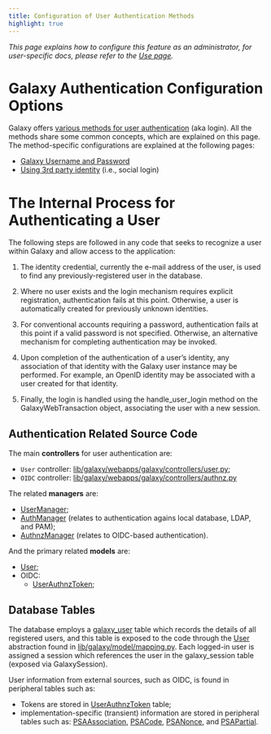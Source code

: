 ```yaml
---
title: Configuration of User Authentication Methods
highlight: true
---
```


_This page explains how to configure this feature as an administrator,
for user-specific docs, please refer to the [Use page](/src/authnz/use/index.md)._

# Galaxy Authentication Configuration Options

Galaxy offers [various methods for user authentication](/src/authnz/index.md#user-authentication-and-authorization)
(aka login). All the methods share some common concepts, which are explained on
this page. The method-specific configurations are explained at the following
pages:

- [Galaxy Username and Password](/src/authnz/config/gxy/index.md)
- [Using 3rd party identity](/src/authnz/config/oidc/index.md) (i.e., social login)


# The Internal Process for Authenticating a User

The following steps are followed in any code that seeks to recognize a
user within Galaxy and allow access to the application:

1. The identity credential, currently the e-mail address of the user,
is used to find any previously-registered user in the database.

2. Where no user exists and the login mechanism requires explicit
registration, authentication fails at this point. Otherwise, a user
is automatically created for previously unknown identities.

3. For conventional accounts requiring a password, authentication
fails at this point if a valid password is not specified. Otherwise,
an alternative mechanism for completing authentication may be invoked.

4. Upon completion of the authentication of a user’s identity,
any association of that identity with the Galaxy user instance may
be performed. For example, an OpenID identity may be associated
with a user created for that identity.

5. Finally, the login is handled using the handle_user_login method
on the GalaxyWebTransaction object, associating the user with a new session.


## Authentication Related Source Code

The main **controllers** for user authentication are:

- `User` controller: [lib/galaxy/webapps/galaxy/controllers/user.py](https://github.com/galaxyproject/galaxy/blob/95d9bfb021bd088cd4adfb950e87a2c6deb6a8ec/lib/galaxy/webapps/galaxy/controllers/user.py#L35);
- `OIDC` controller: [lib/galaxy/webapps/galaxy/controllers/authnz.py](https://github.com/galaxyproject/galaxy/blob/95d9bfb021bd088cd4adfb950e87a2c6deb6a8ec/lib/galaxy/webapps/galaxy/controllers/authnz.py#L17)


The related **managers** are:

- [UserManager](https://github.com/galaxyproject/galaxy/blob/95d9bfb021bd088cd4adfb950e87a2c6deb6a8ec/lib/galaxy/managers/users.py#L41);
- [AuthManager](https://github.com/galaxyproject/galaxy/blob/95d9bfb021bd088cd4adfb950e87a2c6deb6a8ec/lib/galaxy/auth/__init__.py#L13) (relates to authentication agains local database, LDAP, and PAM);
- [AuthnzManager](https://github.com/galaxyproject/galaxy/blob/95d9bfb021bd088cd4adfb950e87a2c6deb6a8ec/lib/galaxy/authnz/managers.py#L31) (relates to OIDC-based authentication).

And the primary related **models** are:

- [User](https://github.com/galaxyproject/galaxy/blob/95d9bfb021bd088cd4adfb950e87a2c6deb6a8ec/lib/galaxy/model/__init__.py#L294);
- OIDC:
    - [UserAuthnzToken](https://github.com/galaxyproject/galaxy/blob/95d9bfb021bd088cd4adfb950e87a2c6deb6a8ec/lib/galaxy/model/__init__.py#L5040);


## Database Tables

The database employs a [galaxy_user](https://github.com/galaxyproject/galaxy/blob/95d9bfb021bd088cd4adfb950e87a2c6deb6a8ec/lib/galaxy/model/mapping.py#L58-L73)
table which records the details of all registered users, and this table
is exposed to the code through the [User](https://github.com/galaxyproject/galaxy/blob/95d9bfb021bd088cd4adfb950e87a2c6deb6a8ec/lib/galaxy/model/__init__.py#L294)
abstraction found in [lib/galaxy/model/mapping.py](https://github.com/galaxyproject/galaxy/blob/95d9bfb021bd088cd4adfb950e87a2c6deb6a8ec/lib/galaxy/model/mapping.py#L1796-L1830).
Each logged-in user is assigned a session which references the user
in the galaxy_session table (exposed via GalaxySession).

User information from external sources, such as OIDC, is found in
peripheral tables such as:

- Tokens are stored in [UserAuthnzToken](https://github.com/galaxyproject/galaxy/blob/95d9bfb021bd088cd4adfb950e87a2c6deb6a8ec/lib/galaxy/model/mapping.py#L124-L132) table;
- implementation-specific (transient) information are stored in peripheral tables such as:
[PSAAssociation](https://github.com/galaxyproject/galaxy/blob/95d9bfb021bd088cd4adfb950e87a2c6deb6a8ec/lib/galaxy/model/mapping.py#L93-L101),
[PSACode](https://github.com/galaxyproject/galaxy/blob/95d9bfb021bd088cd4adfb950e87a2c6deb6a8ec/lib/galaxy/model/mapping.py#L103-L107),
[PSANonce](https://github.com/galaxyproject/galaxy/blob/95d9bfb021bd088cd4adfb950e87a2c6deb6a8ec/lib/galaxy/model/mapping.py#L109-L114), and
[PSAPartial](https://github.com/galaxyproject/galaxy/blob/95d9bfb021bd088cd4adfb950e87a2c6deb6a8ec/lib/galaxy/model/mapping.py#L116-L122).

